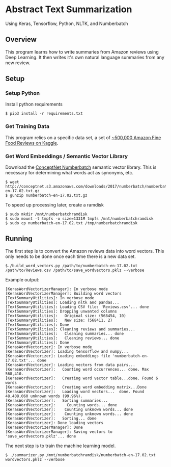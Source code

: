 # Abstract Text Summarization

Using Keras, Tensorflow, Python, NLTK, and Numberbatch

## Overview

This program learns how to write summaries from Amazon reviews using Deep Learning. It then writes it's own natural language summaries from any new review.

## Setup

### Setup Python

Install python requirements

```
$ pip3 install -r requirements.txt
```

### Get Training Data

This program relies on a specific data set, a set of [~500,000 Amazon Fine Food Reviews on Kaggle](https://www.kaggle.com/snap/amazon-fine-food-reviews).


### Get Word Embeddings / Semantic Vector Library

Download the [ConceptNet Numberbatch](https://github.com/commonsense/) semantic vector library. This is necessary for determining what words act as synonyms, etc.

```
$ wget http://conceptnet.s3.amazonaws.com/downloads/2017/numberbatch/numberbatch-en-17.02.txt.gz
$ gunzip numberbatch-en-17.02.txt.gz
```

To speed up processing later, create a ramdisk

```
$ sudo mkdir /mnt/numberbatchramdisk
$ sudo mount -t tmpfs -o size=1331M tmpfs /mnt/numberbatchramdisk
$ sudo cp numberbatch-en-17.02.txt /tmp/numberbatchramdisk
```

## Running

The first step is to convert the Amazon reviews data into word vectors. This only needs to be done once each time there is a new data set.

```
$./build_word_vectors.py /path/to/numberbatch-en-17.02.txt /path/to/Reviews.csv /path/to/save_wordvectors.pklz --verbose
```

Example output:

```
[KerasWordVectorizerManager]: In verbose mode
[KerasWordVectorizerManager]: Building word vectors
[TextSummaryUtilities]: In verbose mode
[TextSummaryUtilities]: Loading nltk and pandas...
[TextSummaryUtilities]: Loading CSV file: 'Reviews.csv'... done
[TextSummaryUtilities]: Dropping unwanted columns
[TextSummaryUtilities]:   Original size: (568454, 10)
[TextSummaryUtilities]:   New size: (568411, 2)
[TextSummaryUtilities]: Done
[TextSummaryUtilities]: Cleaning reviews and summaries...
[TextSummaryUtilities]:   Cleaning summaries... done
[TextSummaryUtilities]:   Cleaning reviews... done
[TextSummaryUtilities]: Done
[KerasWordVectorizer]: In verbose mode
[KerasWordVectorizer]: Loading tensorflow and numpy...
[KerasWordVectorizer]: Loading embeddings file 'numberbatch-en-17.02.txt'... done
[KerasWordVectorizer]: Loading vectors from data pairs...
[KerasWordVectorizer]:   Counting word occurrences... done. Max 568,410.
[KerasWordVectorizer]:   Creating word vector table...done. Found 6 words
[KerasWordVectorizer]:   Creating word embedding matrix...Done
[KerasWordVectorizer]:   Loading word vectors...  done. Found 48,408,060 unknown words (99.96%).
[KerasWordVectorizer]:   Sorting summaries... 
[KerasWordVectorizer]:     Counting words... done
[KerasWordVectorizer]:    Counting unknown words... done
[KerasWordVectorizer]:    Counting unknown words... done
[KerasWordVectorizer]:   Sorting... done
[KerasWordVectorizer]: Done loading vectors
[KerasWordVectorizerManager]: Done
[KerasWordVectorizerManager]: Saving vectors to 'save_wordvectors.pklz'... done
```

The next step is to train the machine learning model.

```
$ ./summarizer.py /mnt/numberbatchramdisk/numberbatch-en-17.02.txt wordvectors.pklz --verbose
```